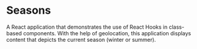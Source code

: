 # Seasons

A React application that demonstrates the use of React Hooks in class-based components. With the help of geolocation, this application displays content that depicts the current season (winter or summer).
